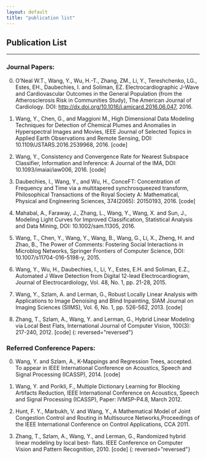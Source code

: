```yaml
---
layout: default
title: "publication list"
---
```

## Publication List
---

### Journal Papers:

0. O’Neal W.T., Wang, Y., Wu, H.-T., Zhang, ZM., Li, Y., Tereshchenko, LG., Estes, EH., Daubechies, I. and Soliman, EZ. Electrocardiographic J-Wave and Cardiovascular Outcomes in the General Population (from the Atherosclerosis Risk in Communities Study), The American Journal of Cardiology. DOI: http://dx.doi.org/10.1016/j.amjcard.2016.06.047, 2016.

0. Wang, Y., Chen, G., and Maggioni M., High Dimensional Data Modeling Techniques for Detection of Chemical Plumes and Anomalies in Hyperspectral Images and Movies, IEEE Journal of Selected Topics in Applied Earth Observations and Remote Sensing, DOI: 10.1109/JSTARS.2016.2539968, 2016. [code]

0. Wang, Y., Consistency and Convergence Rate for Nearest Subspace Classifier, Information and Inference:  A Journal of the IMA, DOI: 10.1093/imaiai/iaw006, 2016. [code]
0. Daubechies, I., Wang, Y., and Wu, H., ConceFT: Concentration of Frequency and Time via a multitapered synchrosqueezed transform, Philosophical Transactions of the Royal Society A: Mathematical, Physical and Engineering Sciences, 374(2065): 20150193, 2016. [code]
0. Mahabal, A., Faraway, J., Zhang, L., Wang, Y., Wang, X. and Sun, J., Modeling Light Curves for Improved Classification, Statistical Analysis and Data Mining, DOI: 10.1002/sam.11305, 2016.
0. Wang, T., Chen, Y., Wang, Y., Wang, B., Wang, G., Li, X., Zheng, H. and Zhao, B., The Power of Comments: Fostering Social Interactions in Microblog Networks, Springer Frontiers of Computer Science, DOI: 10.1007/s11704-016-5198-y, 2015.
0. Wang, Y., Wu, H., Daubechies, I., Li, Y., Estes, E.H. and Soliman, E.Z., Automated J Wave Detection from Digital 12-lead Electrocardiogram, Journal of Electrocardiology, Vol. 48, No. 1, pp. 21-28, 2015.
0. Wang, Y., Szlam, A. and Lerman, G., Robust Locally Linear Analysis with Applications to Image Denoising and Blind Inpainting, SIAM Journal on Imaging Sciences (SIIMS), Vol. 6, No. 1, pp. 526-562, 2013. [code]
0. Zhang, T., Szlam, A., Wang, Y. and Lerman, G., Hybrid Linear Modeling via Local Best Flats, International Journal of Computer Vision, 100(3): 217-240, 2012. [code]
{: reversed="reversed"}

### Referred Conference Papers:

0. Wang, Y. and Szlam, A., K-Mappings and Regression Trees, accepted. To appear in IEEE International Conference on Acoustics, Speech and Signal Processing (ICASSP), 2014. [code]

0. Wang, Y. and Porikli, F., Multiple Dictionary Learning for Blocking Artifacts Reduction, IEEE International Conference on Acoustics, Speech and Signal Processing (ICASSP), Paper: IVMSP-P4.8, March 2012.

0. Hunt, F. Y., Marbukh, V. and Wang, Y., A Mathematical Model of Joint Congestion Control and Routing in Multisource Networks,Proceedings of the IEEE International Conference on Control Applications, CCA 2011.

0. Zhang, T., Szlam, A., Wang, Y., and Lerman, G., Randomized hybrid linear modeling by local best- flats. IEEE Conference on Computer Vision and Pattern Recognition, 2010. [code]
{: reversed="reversed"}
